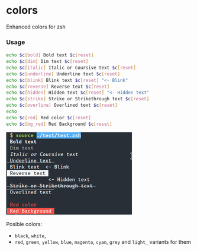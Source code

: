 # colors
Enhanced colors for zsh

### Usage

```bash
echo $c[bold] Bold text $c[reset]
echo $c[dim] Dim text $c[reset]
echo $c[italic] Italic or Coursive text $c[reset]
echo $c[underline] Underline text $c[reset]
echo $c[blink] Blink text $c[reset] "<- Blink"
echo $c[reverse] Reverse text $c[reset]
echo $c[hidden] Hidden text $c[reset] "<- Hidden text"
echo $c[strike] Strike or Strikethrough text $c[reset]
echo $c[overline] Overlined text $c[reset]
echo
echo $c[red] Red color $c[reset]
echo $c[bg_red] Red Background $c[reset]
```
![Screenshot](./screenshot.png)

Posible colors: 

* `black`, `white`,
* `red`, `green`, `yellow`, `blue`, `magenta`, `cyan`, `grey` and `light_` variants for them



